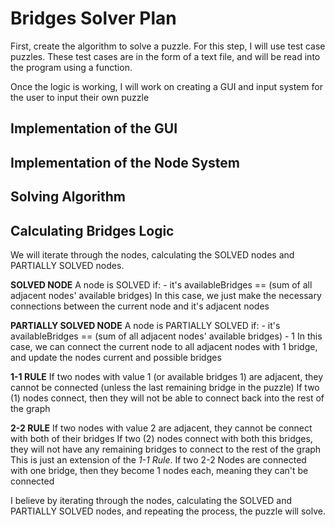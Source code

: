 # Bridges Solver Plan

First, create the algorithm to solve a puzzle. For this step, I will use test case puzzles. These test cases are in the form of a text file, and will be read into the program using a function.

Once the logic is working, I will work on creating a GUI and input system for the user to input their own puzzle

## Implementation of the GUI

## Implementation of the Node System

## Solving Algorithm
 

## Calculating Bridges Logic ##

We will iterate through the nodes, calculating the SOLVED nodes and PARTIALLY SOLVED nodes.

**SOLVED NODE**
A node is SOLVED if:
    - it's availableBridges == (sum of all adjacent nodes' available bridges)
        In this case, we just make the necessary connections between the current node and it's adjacent nodes

**PARTIALLY SOLVED NODE**
A node is PARTIALLY SOLVED if:
    - it's availableBridges == (sum of all adjacent nodes' available bridges) - 1
        In this case, we can connect the current node to all adjacent nodes with 1 bridge, and update the nodes current and possible bridges

**1-1 RULE**
If two nodes with value 1 (or available bridges 1) are adjacent, they cannot be connected (unless the last remaining bridge in the puzzle)
If two (1) nodes connect, then they will not be able to connect back into the rest of the graph

**2-2 RULE**
If two nodes with value 2 are adjacent, they cannot be connect with both of their bridges
If two (2) nodes connect with both this bridges, they will not have any remaining bridges to connect to the rest of the graph
This is just an extension of the *1-1 Rule*. If two 2-2 Nodes are connected with one bridge, then they become 1 nodes each, meaning they can't be connected

I believe by iterating through the nodes, calculating the SOLVED and PARTIALLY SOLVED nodes, and repeating the process, the puzzle will solve.

